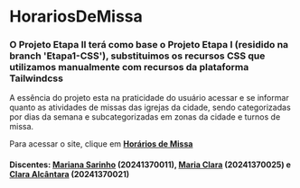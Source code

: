 # HorariosDeMissa
### O Projeto Etapa II terá como base o Projeto Etapa I (residido na branch 'Etapa1-CSS'), substituimos os recursos CSS que utilizamos manualmente com recursos da plataforma Tailwindcss

A essência do projeto esta na praticidade do usuário acessar e se informar quanto as atividades de missas das igrejas da cidade, sendo categorizadas por dias da semana e subcategorizadas em zonas da cidade e turnos de missa.

Para acessar o site, clique em [**Horários de Missa**](https://oiclai.github.io/HorariosDeMissa/)

#### **Discentes:** [Mariana Sarinho](https://github.com/marisarinho) (20241370011), [Maria Clara](https://github.com/euclaraalmeida) (20241370025) e [Clara Alcântara](https://github.com/oiclai) (20241370021)

